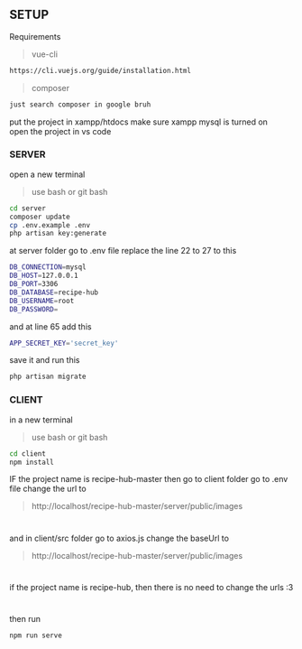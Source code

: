 ## SETUP

Requirements
> vue-cli
```bash
https://cli.vuejs.org/guide/installation.html
```
> composer
```bash
just search composer in google bruh
```

put the project in xampp/htdocs 
make sure xampp mysql is turned on  
open the project in vs code


### SERVER
open a new terminal 
> use bash or git bash
```bash
cd server
composer update
cp .env.example .env
php artisan key:generate
```
at server folder go to .env file 
replace the line 22 to 27 to this
```bash
DB_CONNECTION=mysql
DB_HOST=127.0.0.1
DB_PORT=3306
DB_DATABASE=recipe-hub
DB_USERNAME=root
DB_PASSWORD=
```
and at line 65 add this
```bash
APP_SECRET_KEY='secret_key'
```
save it and run this
```bash
php artisan migrate
```

### CLIENT
in a new terminal
> use bash or git bash
```bash
cd client
npm install
```
IF the project name is recipe-hub-master
then go to client folder
go to .env file
change the url to 
> http://localhost/recipe-hub-master/server/public/images
#  
and in client/src folder
go to axios.js
change the baseUrl to
> http://localhost/recipe-hub-master/server/public/images
#  
if the project name is recipe-hub, then there is no need to change the urls :3
#  
then run
```bash
npm run serve
```
